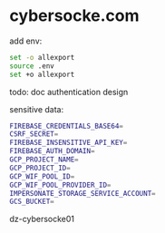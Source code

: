 # cybersocke.com

add env:
```bash
set -o allexport
source .env
set +o allexport
```

todo: 
doc authentication design

sensitive data:

```bash
FIREBASE_CREDENTIALS_BASE64=
CSRF_SECRET=
FIREBASE_INSENSITIVE_API_KEY=
FIREBASE_AUTH_DOMAIN=
GCP_PROJECT_NAME=
GCP_PROJECT_ID=
GCP_WIF_POOL_ID=
GCP_WIF_POOL_PROVIDER_ID=
IMPERSONATE_STORAGE_SERVICE_ACCOUNT=
GCS_BUCKET=
```

dz-cybersocke01